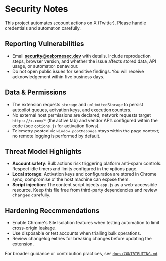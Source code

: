 # Security Notes

This project automates account actions on X (Twitter). Please handle credentials and automation carefully.

## Reporting Vulnerabilities
- Email **security@osbornesec.dev** with details. Include reproduction steps, browser version, and whether the issue affects stored data, API usage, or automation behaviour.
- Do not open public issues for sensitive findings. You will receive acknowledgement within five business days.

## Data & Permissions
- The extension requests `storage` and `unlimitedStorage` to persist autopilot queues, activation keys, and execution counters.
- No external host permissions are declared; network requests target `https://x.com/*` (the active tab) and vendor APIs configured within the code (see `options.js` for activation flows).
- Telemetry posted via `window.postMessage` stays within the page context; no remote logging is performed by default.

## Threat Model Highlights
- **Account safety**: Bulk actions risk triggering platform anti-spam controls. Respect idle timers and limits configured in the options page.
- **Local storage**: Activation keys and configuration are stored in Chrome sync; compromise of the host machine can expose them.
- **Script injection**: The content script injects `app.js` as a web-accessible resource. Keep this file free from third-party dependencies and review changes carefully.

## Hardening Recommendations
- Enable Chrome's Site Isolation features when testing automation to limit cross-origin leakage.
- Use disposable or test accounts when trialling bulk operations.
- Review changelog entries for breaking changes before updating the extension.

For broader guidance on contribution practices, see [`docs/CONTRIBUTING.md`](./CONTRIBUTING.md).
